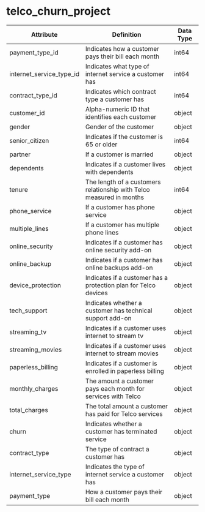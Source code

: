 # telco_churn_project

| Attribute                | Definition                                                           | Data Type |
|--------------------------|----------------------------------------------------------------------|-----------|
| payment_type_id          | Indicates how a customer pays their bill each month                  | int64     |
| internet_service_type_id | Indicates what type of internet service a customer has               | int64     |
| contract_type_id         | Indicates which contract type a customer has                         | int64     |
| customer_id              | Alpha-numeric ID that identifies each customer                       | object    |
| gender                   | Gender of the customer                                               | object    |
| senior_citizen           | Indicates if the customer is 65 or older                             | int64     |
| partner                  | If a customer is married                                             | object    |
| dependents               | Indicates if a customer lives with dependents                        | object    |
| tenure                   | The length of a customers relationship with Telco measured in months | int64     |
| phone_service            | If a customer has phone service                                      | object    |
| multiple_lines           | If a customer has multiple phone lines                               | object    |
| online_security          | Indicates if a customer has online security add-on                   | object    |
| online_backup            | Indicates if a customer has online backups add-on                    | object    |
| device_protection        | Indicates if a customer has a protection plan for Telco devices      | object    |
| tech_support             | Indicates whether a customer has technical support add-on            | object    |
| streaming_tv             | Indicates if a customer uses internet to stream tv                   | object    |
| streaming_movies         | Indicates if a customer uses internet to stream movies               | object    |
| paperless_billing        | Indicates if a customer is enrolled in paperless billing             | object    |
| monthly_charges          | The amount a customer pays each month for services with Telco        | object    |
| total_charges            | The total amount a customer has paid for Telco services              | object    |
| churn                    | Indicates whether a customer has terminated service                  | object    |
| contract_type            | The type of contract a customer has                                  | object    |
| internet_service_type    | Indicates the type of internet service a customer has                | object    |
| payment_type             | How a customer pays their bill each month                            | object    |




